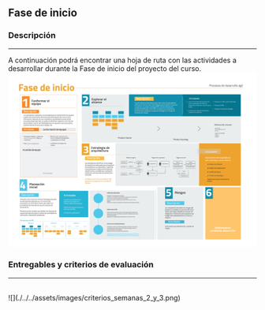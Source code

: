 ## Fase de inicio

### Descripción
---

A continuación podrá encontrar una hoja de ruta con las actividades a desarrollar durante la Fase de inicio del proyecto del curso.
<br>
![](./../../assets/images/fase_inicio.jpg)

### Entregables y criterios de evaluación
---
<br>
![](./../../assets/images/criterios_semanas_2_y_3.png)
